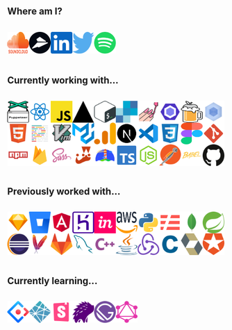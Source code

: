 <h2>Where am I?</h2><br /><div style="display: flex; flex-wrap: wrap;"><a href="https://soundcloud.com/jacksonblankenship"><img src="./assets/soundcloud.svg" alt="soundcloud" width="50" height="50" /></a><a href="https://flylance.com/"><img src="./assets/flylance.svg" alt="flylance" width="50" height="50" /></a><a href="https://www.linkedin.com/in/jacksonblankenship/"><img src="./assets/linkedin.svg" alt="linkedin" width="50" height="50" /></a><a href="https://twitter.com/env_jackson"><img src="./assets/twitter.svg" alt="twitter" width="50" height="50" /></a><a href="https://open.spotify.com/user/1240355717?si=Vf0XhUsDRnGYHza5j5STIQ"><img src="./assets/spotify.svg" alt="spotify" width="50" height="50" /></a></div><br /><h2>Currently working with...</h2><br /><div style="display: flex; flex-wrap: wrap;"><img src="./assets/puppeteer.svg" alt="puppeteer" width="50" height="50" /><img src="./assets/reactts.svg" alt="reactts" width="50" height="50" /><img src="./assets/javascript.svg" alt="javascript" width="50" height="50" /><img src="./assets/vercel.svg" alt="vercel" width="50" height="50" /><img src="./assets/bash.svg" alt="bash" width="50" height="50" /><img src="./assets/sendgrid.svg" alt="sendgrid" width="50" height="50" /><img src="./assets/styled.svg" alt="styled" width="50" height="50" /><img src="./assets/eslint.svg" alt="eslint" width="50" height="50" /><img src="./assets/homebrew.svg" alt="homebrew" width="50" height="50" /><img src="./assets/webpack.svg" alt="webpack" width="50" height="50" /><img src="./assets/html5.svg" alt="html5" width="50" height="50" /><img src="./assets/prettier.svg" alt="prettier" width="50" height="50" /><img src="./assets/vim.svg" alt="vim" width="50" height="50" /><img src="./assets/material-ui.svg" alt="material-ui" width="50" height="50" /><img src="./assets/analytics.svg" alt="analytics" width="50" height="50" /><img src="./assets/next.svg" alt="next" width="50" height="50" /><img src="./assets/vscode.svg" alt="vscode" width="50" height="50" /><img src="./assets/css3.svg" alt="css3" width="50" height="50" /><img src="./assets/figma.svg" alt="figma" width="50" height="50" /><img src="./assets/git.svg" alt="git" width="50" height="50" /><img src="./assets/npm.svg" alt="npm" width="50" height="50" /><img src="./assets/firebase.svg" alt="firebase" width="50" height="50" /><img src="./assets/sass.svg" alt="sass" width="50" height="50" /><img src="./assets/jest.svg" alt="jest" width="50" height="50" /><img src="./assets/lighthouse.svg" alt="lighthouse" width="50" height="50" /><img src="./assets/typescript.svg" alt="typescript" width="50" height="50" /><img src="./assets/node.svg" alt="node" width="50" height="50" /><img src="./assets/postman.svg" alt="postman" width="50" height="50" /><img src="./assets/babel.svg" alt="babel" width="50" height="50" /><img src="./assets/github.svg" alt="github" width="50" height="50" /></div><br /><h2>Previously worked with...</h2><br /><div style="display: flex; flex-wrap: wrap;"><img src="./assets/sketch.svg" alt="sketch" width="50" height="50" /><img src="./assets/bitbucket.svg" alt="bitbucket" width="50" height="50" /><img src="./assets/angular.svg" alt="angular" width="50" height="50" /><img src="./assets/heroku.svg" alt="heroku" width="50" height="50" /><img src="./assets/invision.svg" alt="invision" width="50" height="50" /><img src="./assets/aws.svg" alt="aws" width="50" height="50" /><img src="./assets/python.svg" alt="python" width="50" height="50" /><img src="./assets/serverless.svg" alt="serverless" width="50" height="50" /><img src="./assets/mongo.svg" alt="mongo" width="50" height="50" /><img src="./assets/spring.svg" alt="spring" width="50" height="50" /><img src="./assets/eclipse.svg" alt="eclipse" width="50" height="50" /><img src="./assets/maven.svg" alt="maven" width="50" height="50" /><img src="./assets/gitlab.svg" alt="gitlab" width="50" height="50" /><img src="./assets/mysql.svg" alt="mysql" width="50" height="50" /><img src="./assets/cpp.svg" alt="cpp" width="50" height="50" /><img src="./assets/java.svg" alt="java" width="50" height="50" /><img src="./assets/redux.svg" alt="redux" width="50" height="50" /><img src="./assets/c.svg" alt="c" width="50" height="50" /><img src="./assets/hibernate.svg" alt="hibernate" width="50" height="50" /><img src="./assets/auth0.svg" alt="auth0" width="50" height="50" /></div><br /><h2>Currently learning...</h2><br /><div style="display: flex; flex-wrap: wrap;"><img src="./assets/ant.svg" alt="ant" width="50" height="50" /><img src="./assets/netlify.svg" alt="netlify" width="50" height="50" /><img src="./assets/storybook.svg" alt="storybook" width="50" height="50" /><img src="./assets/percy.svg" alt="percy" width="50" height="50" /><img src="./assets/gatsby.svg" alt="gatsby" width="50" height="50" /><img src="./assets/graphql.svg" alt="graphql" width="50" height="50" /></div><br />